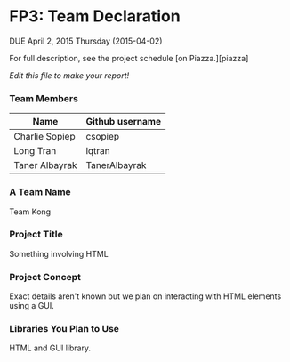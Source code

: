# FP3: Team Declaration
DUE April 2, 2015 Thursday (2015-04-02)

For full description, see the project schedule [on Piazza.][piazza]

<i>Edit this file to make your report!</i>

### Team Members
| Name         |Github username|
|--------------|---------------|
|Charlie Sopiep|csopiep        |
|Long Tran     |lqtran         |
|Taner Albayrak|TanerAlbayrak  |

### A Team Name
Team Kong


### Project Title
Something involving HTML

### Project Concept
Exact details aren't known but we plan on interacting with HTML elements using a GUI.

### Libraries You Plan to Use 
HTML and GUI library.


